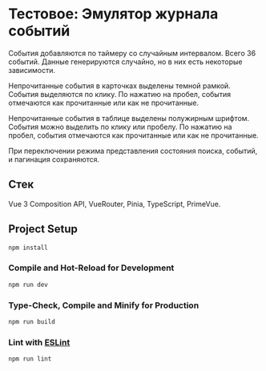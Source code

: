 # Тестовое: Эмулятор журнала событий

События добавляются по таймеру со случайным интервалом.
Всего 36 событий.
Данные генерируются случайно, но в них есть некоторые зависимости.

Непрочитанные события в карточках выделены темной рамкой.
События выделяются по клику.
По нажатию на пробел, события отмечаются как прочитанные или как не прочитанные.

Непрочитанные события в таблице выделены полужирным шрифтом.
События можно выделить по клику или пробелу.
По нажатию на пробел, события отмечаются как прочитанные или как не прочитанные.

При переключении режима представления состояния поиска, событий, и пагинация сохраняются.

## Стек

Vue 3 Composition API, VueRouter, Pinia, TypeScript, PrimeVue.

## Project Setup

```sh
npm install
```

### Compile and Hot-Reload for Development

```sh
npm run dev
```

### Type-Check, Compile and Minify for Production

```sh
npm run build
```

### Lint with [ESLint](https://eslint.org/)

```sh
npm run lint
```
